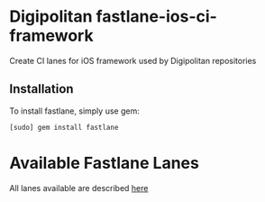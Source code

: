 Digipolitan fastlane-ios-ci-framework
================

Create CI lanes for iOS framework used by Digipolitan repositories

## Installation
To install fastlane, simply use gem:

```
[sudo] gem install fastlane
```

# Available Fastlane Lanes
All lanes available are described [here](fastlane/README.md)
